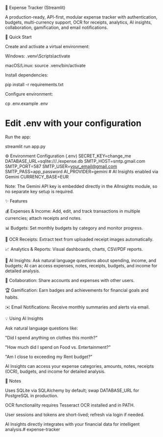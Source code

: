 💸 Expense Tracker (Streamlit)

A production-ready, API-first, modular expense tracker with authentication, budgets, multi-currency support, OCR for receipts, analytics, AI insights, collaboration, gamification, and email notifications.

🚀 Quick Start

Create and activate a virtual environment:

Windows:
.venv\Scripts\activate

macOS/Linux:
source .venv/bin/activate

Install dependencies:

pip install -r requirements.txt


Configure environment:

cp .env.example .env
# Edit .env with your configuration


Run the app:

streamlit run app.py

⚙️ Environment Configuration (.env)
SECRET_KEY=change_me
DATABASE_URL=sqlite:///./expense.db
SMTP_HOST=smtp.gmail.com
SMTP_PORT=587
SMTP_USER=your_email@gmail.com
SMTP_PASS=app_password
AI_PROVIDER=gemini  # AI Insights enabled via Gemini
CURRENCY_BASE=EUR


Note: The Gemini API key is embedded directly in the AIInsights module, so no separate key setup is required.

✨ Features

💰 Expenses & Income: Add, edit, and track transactions in multiple currencies; attach receipts and notes.

📊 Budgets: Set monthly budgets by category and monitor progress.

📝 OCR Receipts: Extract text from uploaded receipt images automatically.

📈 Analytics & Reports: Visual dashboards, charts, CSV/PDF reports.

🤖 AI Insights: Ask natural language questions about spending, income, and budgets; AI can access expenses, notes, receipts, budgets, and income for detailed analysis.

👥 Collaboration: Share accounts and expenses with other users.

🏆 Gamification: Earn badges and achievements for financial goals and habits.

✉️ Email Notifications: Receive monthly summaries and alerts via email.

💡 Using AI Insights

Ask natural language questions like:

"Did I spend anything on clothes this month?"

"How much did I spend on Food vs. Entertainment?"

"Am I close to exceeding my Rent budget?"

AI Insights can access your expense categories, amounts, notes, receipts (OCR), budgets, and income for detailed analysis.

📝 Notes

Uses SQLite via SQLAlchemy by default; swap DATABASE_URL for PostgreSQL in production.

OCR functionality requires Tesseract OCR installed and in PATH.

User sessions and tokens are short-lived; refresh via login if needed.

AI Insights directly integrates with your financial data for intelligent analysis.#   e x p e n s e - t r a c k e r  
 